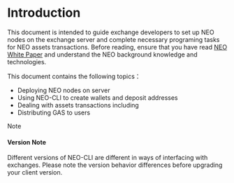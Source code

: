# Introduction

This document is intended to guide exchange developers to set up NEO nodes on the exchange server and complete necessary programing tasks for NEO assets transactions. Before reading, ensure that you have read [NEO White Paper](../basics/whitepaper.md) and understand the NEO background knowledge and technologies. 

This document contains the following topics：

- Deploying NEO nodes on server
- Using NEO-CLI to create wallets and deposit addresses
- Dealing with assets transactions including 
- Distributing GAS to users

> [!Note]
>
> #### Version Note
>
> Different versions of NEO-CLI are different in ways of interfacing with exchanges. Please note the version behavior differences before upgrading your client version.

